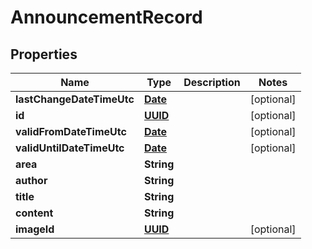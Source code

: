 
# AnnouncementRecord

## Properties
Name | Type | Description | Notes
------------ | ------------- | ------------- | -------------
**lastChangeDateTimeUtc** | [**Date**](Date.md) |  |  [optional]
**id** | [**UUID**](UUID.md) |  |  [optional]
**validFromDateTimeUtc** | [**Date**](Date.md) |  |  [optional]
**validUntilDateTimeUtc** | [**Date**](Date.md) |  |  [optional]
**area** | **String** |  | 
**author** | **String** |  | 
**title** | **String** |  | 
**content** | **String** |  | 
**imageId** | [**UUID**](UUID.md) |  |  [optional]



